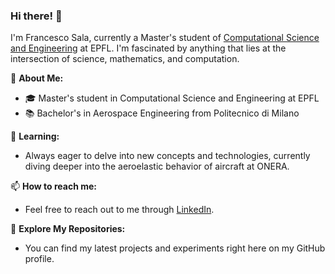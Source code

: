 ### Hi there! 👋

I'm Francesco Sala, currently a Master's student of [Computational Science and Engineering](https://www.epfl.ch/education/master/programs/computational-science-and-engineering/) at EPFL.
I'm fascinated by  anything that lies at the intersection of science, mathematics, and computation.

🚀 **About Me:**
- 🎓 Master's student in Computational Science and Engineering at EPFL
- 📚 Bachelor's in Aerospace Engineering from Politecnico di Milano

🌱 **Learning:**
- Always eager to delve into new concepts and technologies, currently diving deeper into the aeroelastic behavior of aircraft at ONERA.

📫 **How to reach me:**
- Feel free to reach out to me through [LinkedIn](https://www.linkedin.com/in/francesco-sala-907631283/).

🔗 **Explore My Repositories:**
- You can find my latest projects and experiments right here on my GitHub profile.


